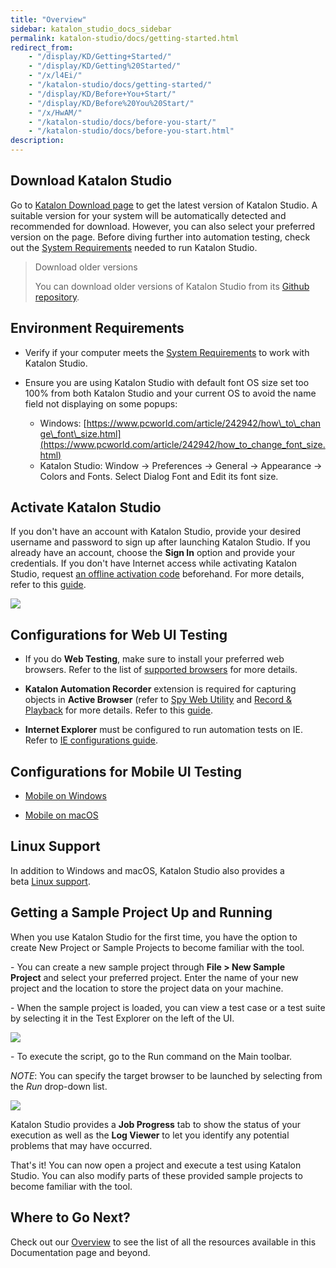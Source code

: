 ```yaml
---
title: "Overview"
sidebar: katalon_studio_docs_sidebar
permalink: katalon-studio/docs/getting-started.html
redirect_from:
    - "/display/KD/Getting+Started/"
    - "/display/KD/Getting%20Started/"
    - "/x/l4Ei/"
    - "/katalon-studio/docs/getting-started/"
    - "/display/KD/Before+You+Start/"
    - "/display/KD/Before%20You%20Start/"
    - "/x/HwAM/"
    - "/katalon-studio/docs/before-you-start/"
    - "/katalon-studio/docs/before-you-start.html"
description:
---
```

Download Katalon Studio
-----------------------

Go to [Katalon Download page](https://www.katalon.com/download/) to get the latest version of Katalon Studio. A suitable version for your system will be automatically detected and recommended for download. However, you can also select your preferred version on the page. Before diving further into automation testing, check out the [System Requirements](/display/KD/System+Requirements) needed to run Katalon Studio. 

> Download older versions
>
> You can download older versions of Katalon Studio from its [Github repository](https://github.com/katalon-studio/katalon-studio/releases).

Environment Requirements
------------------------

* Verify if your computer meets the [System Requirements](http://docs.katalon.com/display/KD/System+Requirements) to work with Katalon Studio.

* Ensure you are using Katalon Studio with default font OS size set too 100% from both Katalon Studio and your current OS to avoid the name field not displaying on some popups:
    * Windows: [https://www.pcworld.com/article/242942/how\_to\_change\_font\_size.html](https://www.pcworld.com/article/242942/how_to_change_font_size.html)
    * Katalon Studio: Window → Preferences → General → Appearance → Colors and Fonts. Select Dialog Font and Edit its font size.

Activate Katalon Studio
-----------------------

If you don't have an account with Katalon Studio, provide your desired username and password to sign up after launching Katalon Studio. If you already have an account, choose the **Sign In** option and provide your credentials. If you don't have Internet access while activating Katalon Studio, request [an offline activation code](https://www.katalon.com/activation/) beforehand. For more details, refer to this [guide](/x/ERLR).

![](../../images/katalon-studio/docs/getting-started/image2018-8-30-143A133A37.png)

Configurations for Web UI Testing
---------------------------------

* If you do **Web Testing**, make sure to install your preferred web browsers. Refer to the list of [supported browsers](/display/KD/Supported+Environments) for more details.

* **Katalon Automation Recorder** extension is required for capturing objects in **Active Browser** (refer to [Spy Web Utility](/x/5BZO#SpyWebUtility(sinceversion5.0.0)-CaptureobjectsusingWebObjectSpy) and [Record & Playback](/display/KD/Record+Web+Utility) for more details. Refer to this [guide](/x/JYgw).

* **Internet Explorer** must be configured to run automation tests on IE. Refer to [IE configurations guide](/x/iwEo).

Configurations for Mobile UI Testing
------------------------------------

* [Mobile on Windows](/display/KD/Mobile+on+Windows)

* [Mobile on macOS](/display/KD/Mobile+on+macOS)

Linux Support
-------------

In addition to Windows and macOS, Katalon Studio also provides a beta [Linux support](/display/KD/Linux+Support).

Getting a Sample Project Up and Running
---------------------------------------

When you use Katalon Studio for the first time, you have the option to create New Project or Sample Projects to become familiar with the tool.

\- You can create a new sample project through **File > New Sample Project** and select your preferred project. Enter the name of your new project and the location to store the project data on your machine.

\- When the sample project is loaded, you can view a test case or a test suite by selecting it in the Test Explorer on the left of the UI.

![](../../images/katalon-studio/docs/getting-started/Screen-Shot-2018-09-06-at-2.32.06-PM.png)

\- To execute the script, go to the Run command on the Main toolbar.

_NOTE_: You can specify the target browser to be launched by selecting from the _Run_ drop-down list.

![](../../images/katalon-studio/docs/getting-started/Screen-Shot-2018-09-06-at-2.33.04-PM.png)

Katalon Studio provides a **Job Progress** tab to show the status of your execution as well as the **Log Viewer** to let you identify any potential problems that may have occurred.

That's it! You can now open a project and execute a test using Katalon Studio. You can also modify parts of these provided sample projects to become familiar with the tool.

Where to Go Next?
-----------------

Check out our [Overview](/display/KD/Overview) to see the list of all the resources available in this Documentation page and beyond.
